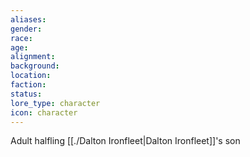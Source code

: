 ```yaml
---
aliases: 
gender: 
race: 
age: 
alignment: 
background: 
location: 
faction: 
status: 
lore_type: character
icon: character
---
```

Adult halfling
[[./Dalton Ironfleet|Dalton Ironfleet]]'s son